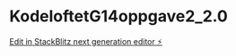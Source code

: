 # KodeloftetG14oppgave2_2.0

[Edit in StackBlitz next generation editor ⚡️](https://stackblitz.com/~/github.com/eirinedvinsen/KodeloftetG14oppgave2_2.0)